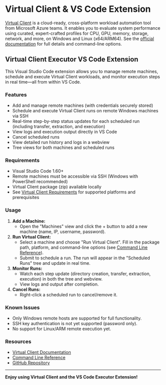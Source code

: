 # Virtual Client & VS Code Extension

[Virtual Client](https://microsoft.github.io/VirtualClient) is a cloud-ready, cross-platform workload automation tool from Microsoft Azure teams. It enables you to evaluate system performance using curated, expert-crafted profiles for CPU, GPU, memory, storage, network, and more, on Windows and Linux (x64/ARM64). See the [official documentation](https://microsoft.github.io/VirtualClient/docs/guides/0010-command-line/) for full details and command-line options.

## Virtual Client Executor VS Code Extension

This Visual Studio Code extension allows you to manage remote machines, schedule and execute Virtual Client workloads, and monitor execution steps in real time—all from within VS Code.

### Features

- Add and manage remote machines (with credentials securely stored)
- Schedule and execute Virtual Client runs on remote Windows machines via SSH
- Real-time step-by-step status updates for each scheduled run (including transfer, extraction, and execution)
- View logs and execution output directly in VS Code
- Cancel scheduled runs
- View detailed run history and logs in a webview
- Tree views for both machines and scheduled runs

### Requirements

- Visual Studio Code 1.60+
- Remote machines must be accessible via SSH (Windows with PowerShell recommended)
- Virtual Client package (zip) available locally
- See [Virtual Client Requirements](https://microsoft.github.io/VirtualClient/docs/overview/) for supported platforms and prerequisites

### Usage

1. **Add a Machine:**
   - Open the "Machines" view and click the + button to add a new machine (name, IP, username, password).
2. **Run Virtual Client:**
   - Select a machine and choose "Run Virtual Client". Fill in the package path, platform, and command-line options (see [Command Line Reference](https://microsoft.github.io/VirtualClient/docs/guides/0010-command-line/)).
   - Submit to schedule a run. The run will appear in the "Scheduled Runs" tree and update in real time.
3. **Monitor Runs:**
   - Watch each step update (directory creation, transfer, extraction, execution) in both the tree and webview.
   - View logs and output after completion.
4. **Cancel Runs:**
   - Right-click a scheduled run to cancel/remove it.

### Known Issues

- Only Windows remote hosts are supported for full functionality.
- SSH key authentication is not yet supported (password only).
- No support for Linux/ARM remote execution yet.

### Resources
- [Virtual Client Documentation](https://microsoft.github.io/VirtualClient/)
- [Command Line Reference](https://microsoft.github.io/VirtualClient/docs/guides/0010-command-line/)
- [GitHub Repository](https://github.com/microsoft/VirtualClient)

---

**Enjoy using Virtual Client and the VS Code Executor Extension!**
